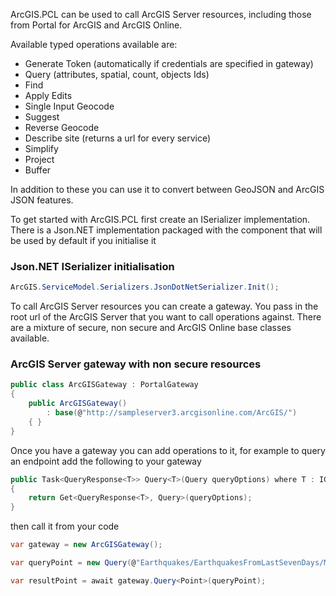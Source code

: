 ArcGIS.PCL can be used to call ArcGIS Server resources, including those from Portal for ArcGIS and ArcGIS Online.

Available typed operations available are:

 - Generate Token (automatically if credentials are specified in gateway)
 - Query (attributes, spatial, count, objects Ids)
 - Find
 - Apply Edits
 - Single Input Geocode
 - Suggest
 - Reverse Geocode
 - Describe site (returns a url for every service)
 - Simplify
 - Project
 - Buffer

In addition to these you can use it to convert between GeoJSON and ArcGIS JSON features.

To get started with ArcGIS.PCL first create an ISerializer implementation. There is a Json.NET implementation packaged with the component that will be used by default if you initialise it

### Json.NET ISerializer initialisation

```csharp
ArcGIS.ServiceModel.Serializers.JsonDotNetSerializer.Init();
```
To call ArcGIS Server resources you can create a gateway. You pass in the root url of the ArcGIS Server that you want to call operations against. There are a mixture of secure, non secure and ArcGIS Online base classes available.

### ArcGIS Server gateway with non secure resources

```csharp
public class ArcGISGateway : PortalGateway
{
	public ArcGISGateway()
		: base(@"http://sampleserver3.arcgisonline.com/ArcGIS/")
	{ }
}
```

Once you have a gateway you can add operations to it, for example to query an endpoint add the following to your gateway

```csharp
public Task<QueryResponse<T>> Query<T>(Query queryOptions) where T : IGeometry
{
	return Get<QueryResponse<T>, Query>(queryOptions);
}
```

then call it from your code

```csharp
var gateway = new ArcGISGateway();

var queryPoint = new Query(@"Earthquakes/EarthquakesFromLastSevenDays/MapServer/0".AsEndpoint());

var resultPoint = await gateway.Query<Point>(queryPoint);
```
